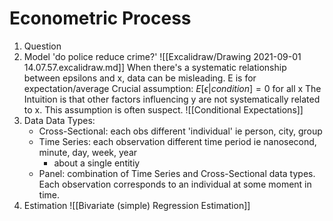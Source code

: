 # Econometric Process
1. Question
2. Model
	'do police reduce crime?'
	![[Excalidraw/Drawing 2021-09-01 14.07.57.excalidraw.md]]
	When there's a systematic relationship between epsilons and x, data can be misleading.
	E is for expectation/average
	Crucial assumption:
		$E[\epsilon|\textit{condition}] = 0$ for all x 
		The Intuition is that other factors influencing y are not systematically related to x. 
		This assumption is often suspect.
	![[Conditional Expectations]]
3. Data
	Data Types:
	- Cross-Sectional: each obs different 'individual' ie person, city, group
	- Time Series: each observation different time period ie nanosecond, minute, day, week, year
		- about a single entitiy
	- Panel: combination of Time Series and Cross-Sectional data types. Each observation corresponds to an individual at some moment in time. 
4. Estimation
	![[Bivariate (simple) Regression Estimation]]
	
